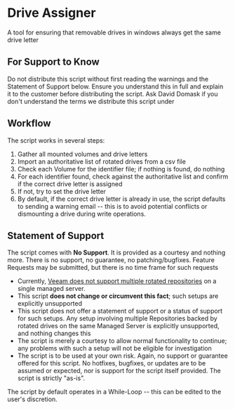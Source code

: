 # Drive Assigner

A tool for ensuring that removable drives in windows always get the same drive letter

## For Support to Know

Do not distribute this script without first reading the warnings and the Statement of Support below. Ensure you understand this in full and explain it to the customer before distributing the script. Ask David Domask if you don't understand the terms we distribute this script under

## Workflow

The script works in several steps:

1. Gather all mounted volumes and drive letters
2. Import an authoritative list of rotated drives from a csv file
3. Check each Volume for the identifier file; if nothing is found, do nothing
4. For each identifier found, check against the authoritative list and confirm if the correct drive letter is assigned
5. If not, try to set the drive letter
6. By default, if the correct drive letter is already in use, the script defaults to sending a warning email -- this is to avoid potential conflicts or dismounting a drive during write operations. 

## Statement of Support

The script comes with **No Support**. It is provided as a courtesy and nothing more. There is no support, no guarantee, no patching/bugfixes. Feature Requests may be submitted, but there is no time frame for such requests

* Currently, [Veeam does not support multiple rotated repositories](https://helpcenter.veeam.com/docs/backup/vsphere/backup_repository_rotated.html?ver=100) on a single managed server. 
* This script **does not change or circumvent this fact**; such setups are explicitly unsupported
* This script does not offer a statement of support or a status of support for such setups. Any setup involving multiple Repositories backed by rotated drives on the same Managed Server is explicitly unsupported, and nothing changes this
* The script is merely a courtesy to allow normal functionality to continue; any problems with such a setup will not be eligible for investigation
* The script is to be used at your own risk. Again, no support or guarantee offered for this script. No hotfixes, bugfixes, or updates are to be assumed or expected, nor is support for the script itself provided. The script is strictly "as-is". 

The script by default operates in a While-Loop -- this can be edited to the user's discretion. 

